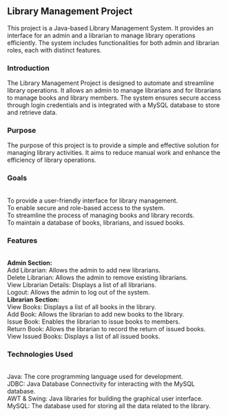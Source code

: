 <h2>Library Management Project</h2>
This project is a Java-based Library Management System. It provides an interface for an admin and a librarian to manage library operations efficiently. The system includes functionalities for both admin and librarian roles, each with distinct features.

<h3>Introduction</h3>
The Library Management Project is designed to automate and streamline library operations. It allows an admin to manage librarians and for librarians to manage books and library members. The system ensures secure access through login credentials and is integrated with a MySQL database to store and retrieve data.

<h3>Purpose</h3>
The purpose of this project is to provide a simple and effective solution for managing library activities. It aims to reduce manual work and enhance the efficiency of library operations.

<h3>Goals</h3><br>
To provide a user-friendly interface for library management.<br>
To enable secure and role-based access to the system.<br>
To streamline the process of managing books and library records.<br>
To maintain a database of books, librarians, and issued books.<br>
<h3>Features</h3><br>
<b>Admin Section:</b><br>
Add Librarian: Allows the admin to add new librarians.<br>
Delete Librarian: Allows the admin to remove existing librarians.<br>
View Librarian Details: Displays a list of all librarians.<br>
Logout: Allows the admin to log out of the system.<br>
<b>Librarian Section:</b><br>
View Books: Displays a list of all books in the library.<br>
Add Book: Allows the librarian to add new books to the library.<br>
Issue Book: Enables the librarian to issue books to members.<br>
Return Book: Allows the librarian to record the return of issued books.<br>
View Issued Books: Displays a list of all issued books.<br>
<h3>Technologies Used</h3><br>
Java: The core programming language used for development.<br>
JDBC: Java Database Connectivity for interacting with the MySQL database.<br>
AWT & Swing: Java libraries for building the graphical user interface.<br>
MySQL: The database used for storing all the data related to the library.<br>
